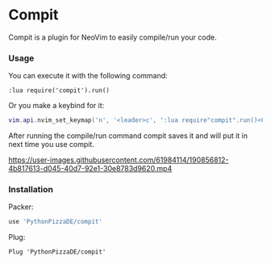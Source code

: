 # Compit
Compit is a plugin for NeoVim to easily compile/run your code.

### Usage
You can execute it with the following command:
```vim
:lua require('compit').run()
```
Or you make a keybind for it:
```lua
vim.api.nvim_set_keymap('n', '<leader>c', ':lua require"compit".run()<CR>', { noremap = true })
```
After running the compile/run command compit saves it and will put it in next
time you use compit.

https://user-images.githubusercontent.com/61984114/190856812-4b817613-d045-40d7-92e1-30e8783d9620.mp4

### Installation
Packer:
```lua
use 'PythonPizzaDE/compit'
```
Plug:
```vim
Plug 'PythonPizzaDE/compit'
```
